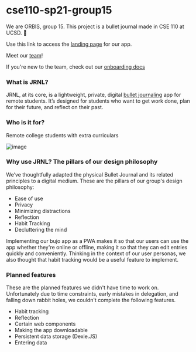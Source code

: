 # cse110-sp21-group15

We are ORBIS, group 15. This project is a bullet journal made in CSE 110 at UCSD. 📓  

Use this link to access the [landing page](https://jrnl-site.netlify.app/) for our app.

Meet our [team](./admin/team.md)!

If you're new to the team, check out our [onboarding docs](./onboarding.md)

### What is JRNL?

JRNL, at its core, is a lightweight, private, digital [bullet journaling](https://bulletjournal.com/) app for remote students. It’s designed for students who want to get work done, plan for their future, and reflect on their past. 

### Who is it for?

Remote college students with extra curriculars

![image](https://user-images.githubusercontent.com/44106252/121780201-226a1100-cb54-11eb-87ff-f83a998935c8.png)

### Why use JRNL? The pillars of our design philosophy

We’ve thoughtfully adapted the physical Bullet Journal and its related principles to a digital medium. These are the pillars of our group's design philosophy:

 - Ease of use
 - Privacy
 - Minimizing distractions
 - Reflection
 - Habit Tracking
 - Decluttering the mind

 Implementing our bujo app as a PWA makes it so that our users can use the app whether they're online or offline, making it so that they can edit entries quickly and conveniently. Thinking in the context of our user personas, we also thought that habit tracking would be a useful feature to implement. 

 ### Planned features 

 These are the planned features we didn't have time to work on. Unfortunately due to time constraints, early mistakes in delegation, and falling down rabbit holes, we couldn't complete the following features. 

  - Habit tracking
  - Reflection
  - Certain web components
  - Making the app downloadable
  - Persistent data storage (Dexie.JS)
  - Entering data



